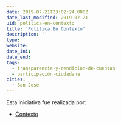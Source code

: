 ```yaml
---
date: 2019-07-21T23:02:24.000Z
date_last_modified: 2019-07-21
uid: politica-en-contexto
title: 'Política En Contexto'
description: ''
type: 
website: 
date_ini: 
date_end: 
tags:
  - transparencia-y-rendicion-de-cuentas
  - participación-ciudadana
cities: 
  - San José
---
```


Esta iniciativa fue realizada por:

- [Contexto](/organizaciones/contexto)
